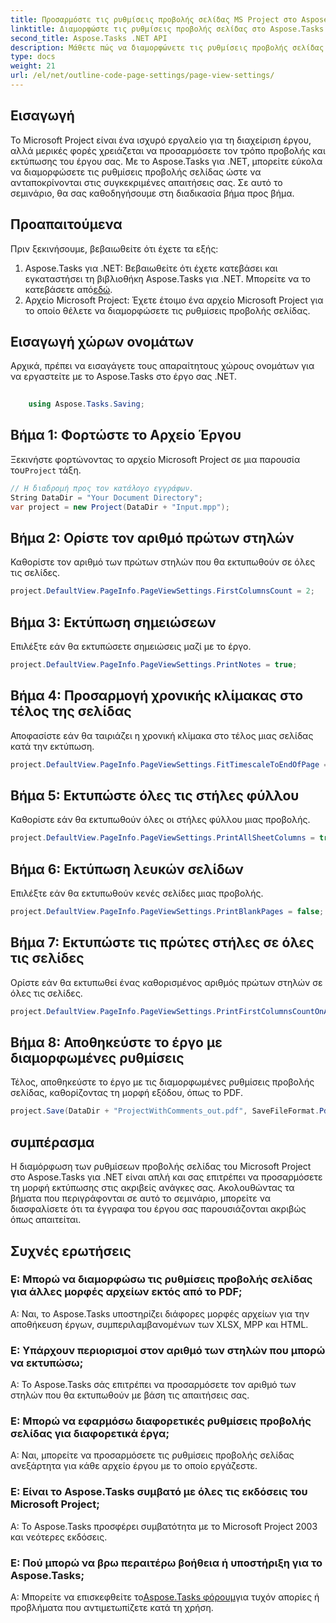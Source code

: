 ```yaml
---
title: Προσαρμόστε τις ρυθμίσεις προβολής σελίδας MS Project στο Aspose.Tasks
linktitle: Διαμορφώστε τις ρυθμίσεις προβολής σελίδας στο Aspose.Tasks
second_title: Aspose.Tasks .NET API
description: Μάθετε πώς να διαμορφώνετε τις ρυθμίσεις προβολής σελίδας στο Aspose.Tasks για .NET για να προσαρμόσετε τη μορφή εκτύπωσης των εγγράφων του Microsoft Project.
type: docs
weight: 21
url: /el/net/outline-code-page-settings/page-view-settings/
---
```

## Εισαγωγή
Το Microsoft Project είναι ένα ισχυρό εργαλείο για τη διαχείριση έργου, αλλά μερικές φορές χρειάζεται να προσαρμόσετε τον τρόπο προβολής και εκτύπωσης του έργου σας. Με το Aspose.Tasks για .NET, μπορείτε εύκολα να διαμορφώσετε τις ρυθμίσεις προβολής σελίδας ώστε να ανταποκρίνονται στις συγκεκριμένες απαιτήσεις σας. Σε αυτό το σεμινάριο, θα σας καθοδηγήσουμε στη διαδικασία βήμα προς βήμα.
## Προαπαιτούμενα
Πριν ξεκινήσουμε, βεβαιωθείτε ότι έχετε τα εξής:
1.  Aspose.Tasks για .NET: Βεβαιωθείτε ότι έχετε κατεβάσει και εγκαταστήσει τη βιβλιοθήκη Aspose.Tasks για .NET. Μπορείτε να το κατεβάσετε από[εδώ](https://releases.aspose.com/tasks/net/).
2. Αρχείο Microsoft Project: Έχετε έτοιμο ένα αρχείο Microsoft Project για το οποίο θέλετε να διαμορφώσετε τις ρυθμίσεις προβολής σελίδας.

## Εισαγωγή χώρων ονομάτων
Αρχικά, πρέπει να εισαγάγετε τους απαραίτητους χώρους ονομάτων για να εργαστείτε με το Aspose.Tasks στο έργο σας .NET.
```csharp
    
    using Aspose.Tasks.Saving;
```
## Βήμα 1: Φορτώστε το Αρχείο Έργου
 Ξεκινήστε φορτώνοντας το αρχείο Microsoft Project σε μια παρουσία του`Project` τάξη.
```csharp
// Η διαδρομή προς τον κατάλογο εγγράφων.
String DataDir = "Your Document Directory";
var project = new Project(DataDir + "Input.mpp");
```
## Βήμα 2: Ορίστε τον αριθμό πρώτων στηλών
Καθορίστε τον αριθμό των πρώτων στηλών που θα εκτυπωθούν σε όλες τις σελίδες.
```csharp
project.DefaultView.PageInfo.PageViewSettings.FirstColumnsCount = 2;
```
## Βήμα 3: Εκτύπωση σημειώσεων
Επιλέξτε εάν θα εκτυπώσετε σημειώσεις μαζί με το έργο.
```csharp
project.DefaultView.PageInfo.PageViewSettings.PrintNotes = true;
```
## Βήμα 4: Προσαρμογή χρονικής κλίμακας στο τέλος της σελίδας
Αποφασίστε εάν θα ταιριάζει η χρονική κλίμακα στο τέλος μιας σελίδας κατά την εκτύπωση.
```csharp
project.DefaultView.PageInfo.PageViewSettings.FitTimescaleToEndOfPage = true;
```
## Βήμα 5: Εκτυπώστε όλες τις στήλες φύλλου
Καθορίστε εάν θα εκτυπωθούν όλες οι στήλες φύλλου μιας προβολής.
```csharp
project.DefaultView.PageInfo.PageViewSettings.PrintAllSheetColumns = true;
```
## Βήμα 6: Εκτύπωση λευκών σελίδων
Επιλέξτε εάν θα εκτυπωθούν κενές σελίδες μιας προβολής.
```csharp
project.DefaultView.PageInfo.PageViewSettings.PrintBlankPages = false;
```
## Βήμα 7: Εκτυπώστε τις πρώτες στήλες σε όλες τις σελίδες
Ορίστε εάν θα εκτυπωθεί ένας καθορισμένος αριθμός πρώτων στηλών σε όλες τις σελίδες.
```csharp
project.DefaultView.PageInfo.PageViewSettings.PrintFirstColumnsCountOnAllPages = true;
```
## Βήμα 8: Αποθηκεύστε το έργο με διαμορφωμένες ρυθμίσεις
Τέλος, αποθηκεύστε το έργο με τις διαμορφωμένες ρυθμίσεις προβολής σελίδας, καθορίζοντας τη μορφή εξόδου, όπως το PDF.
```csharp
project.Save(DataDir + "ProjectWithComments_out.pdf", SaveFileFormat.Pdf);
```

## συμπέρασμα
Η διαμόρφωση των ρυθμίσεων προβολής σελίδας του Microsoft Project στο Aspose.Tasks για .NET είναι απλή και σας επιτρέπει να προσαρμόσετε τη μορφή εκτύπωσης στις ακριβείς ανάγκες σας. Ακολουθώντας τα βήματα που περιγράφονται σε αυτό το σεμινάριο, μπορείτε να διασφαλίσετε ότι τα έγγραφα του έργου σας παρουσιάζονται ακριβώς όπως απαιτείται.
## Συχνές ερωτήσεις
### Ε: Μπορώ να διαμορφώσω τις ρυθμίσεις προβολής σελίδας για άλλες μορφές αρχείων εκτός από το PDF;
Α: Ναι, το Aspose.Tasks υποστηρίζει διάφορες μορφές αρχείων για την αποθήκευση έργων, συμπεριλαμβανομένων των XLSX, MPP και HTML.
### Ε: Υπάρχουν περιορισμοί στον αριθμό των στηλών που μπορώ να εκτυπώσω;
Α: Το Aspose.Tasks σάς επιτρέπει να προσαρμόσετε τον αριθμό των στηλών που θα εκτυπωθούν με βάση τις απαιτήσεις σας.
### Ε: Μπορώ να εφαρμόσω διαφορετικές ρυθμίσεις προβολής σελίδας για διαφορετικά έργα;
Α: Ναι, μπορείτε να προσαρμόσετε τις ρυθμίσεις προβολής σελίδας ανεξάρτητα για κάθε αρχείο έργου με το οποίο εργάζεστε.
### Ε: Είναι το Aspose.Tasks συμβατό με όλες τις εκδόσεις του Microsoft Project;
Α: Το Aspose.Tasks προσφέρει συμβατότητα με το Microsoft Project 2003 και νεότερες εκδόσεις.
### Ε: Πού μπορώ να βρω περαιτέρω βοήθεια ή υποστήριξη για το Aspose.Tasks;
 Α: Μπορείτε να επισκεφθείτε το[Aspose.Tasks φόρουμ](https://forum.aspose.com/c/tasks/15)για τυχόν απορίες ή προβλήματα που αντιμετωπίζετε κατά τη χρήση.